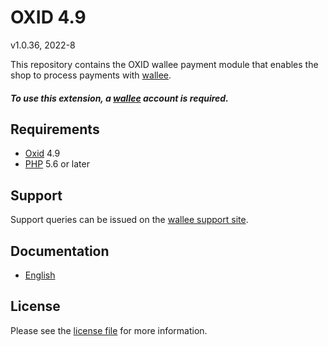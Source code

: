 

# OXID 4.9

v1.0.36, 2022-8

This repository contains the OXID  wallee payment module that enables the shop to process payments with [wallee](https://www.wallee.com).

##### To use this extension, a [wallee](https://app-wallee.com/user/signup)  account is required.

## Requirements

* [Oxid](https://www.oxid-esales.com/) 4.9
* [PHP](http://php.net/) 5.6 or later

## Support

Support queries can be issued on the [wallee support site](https://app-wallee.com/space/select?target=/support).

## Documentation

* [English](https://plugin-documentation.wallee.com/wallee-payment/oxid-4.9/1.0.36/docs/en/documentation.html)

## License

Please see the [license file](https://github.com/wallee-payment/oxid-4.9/blob/1.0.36/LICENSE) for more information.